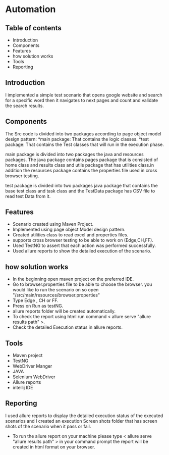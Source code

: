 # Automation

Table of contents
-----------------

* Introduction
* Components
* Features
* how solution works
* Tools
* Reporting


Introduction
------------
I implemented a simple test scenario that opens google website
and search for a specific word then it navigates to next pages 
and count and validate the search results.


Components
-----------
The Src code is divided into two packages according to page object model design pattern:
*main package: That contains the logic classes.
*test package: That contains the Test classes that will run in the execution phase.

main package is divided into two packages the java and resources packages. The java
package contains pages package that is consisted of home class and results class
and utils package that has utilities class.in addition the resources package contains
the properties file used in cross browser testing.

test package is divided into two packages java package that contains the base test class and 
task class and the TestData package has CSV file to read test Data from it.


Features
---------
* Scenario created using Maven Project.
* Implemented using page object Model design pattern.
* Created utilities class to read excel and properties files.
* supports cross browser testing to be able to work on (Edge,CH,FF).
* Used TestNG to assert that each action was performed successfully.
* Used allure reports to show the detailed execution of the scenario.


how solution works
-------------------
* In the beginning open  maven project on the preferred IDE.
* Go to browser.properties file to be able to choose the browser.
you would like to run the scenario on so open "/src/main/resources/browser.properties"
* Type Edge , CH or FF.
* Press on Run as testNG.
* allure reports folder will be created automatically.
* To check the report using html run command < allure serve "allure results path" >.
* Check the detailed Execution status in allure reports.

Tools
-----
* Maven project
* TestNG 
* WebDriver Manger
* JAVA
* Selenium WebDriver
* Allure reports
* intellij IDE


Reporting
----------
I used allure reports to display the detailed execution status of the 
executed scenarios and I created an execution Screen shots folder that has screen shots
of the scenario when it pass or fail.

* To run the allure report on your machine please type 
< allure serve "allure results path" > in your command prompt
the report will be created in html format on your browser.








